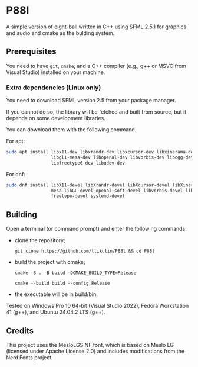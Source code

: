 # P88l
A simple version of eight-ball written in C++ using SFML 2.5.1 for graphics and audio and cmake as the bulding system.

## Prerequisites
You need to have `git`, `cmake`, and a C++ compiler (e.g., g++ or MSVC from Visual Studio) installed on your machine.
### Extra dependencies (Linux only)
You need to download SFML version 2.5 from your package manager.

If you cannot do so, the library will be fetched and built from source, but it depends on some development libraries.

You can download them with the following command.

For apt:

```bash
sudo apt install libx11-dev libxrandr-dev libxcursor-dev libxinerama-dev libxi-dev \ 
                 libgl1-mesa-dev libopenal-dev libvorbis-dev libogg-dev libflac-dev \
                 libfreetype6-dev libudev-dev
```

For dnf:

```bash
sudo dnf install libX11-devel libXrandr-devel libXcursor-devel libXinerama-devel libXi-devel \
                 mesa-libGL-devel openal-soft-devel libvorbis-devel libogg-devel flac-devel \
                 freetype-devel systemd-devel
```

## Building
Open a terminal (or command prompt) and enter the following commands:
- clone the repository;
  
  `git clone https://github.com/tlikulin/P88l && cd P88l`

- build the project with cmake;

  `cmake -S . -B build -DCMAKE_BUILD_TYPE=Release`

  `cmake --build build --config Release`

- the executable will be in build/bin.

Tested on Windows Pro 10 64-bit (Visual Studio 2022), Fedora Workstation 41 (g++), and Ubuntu 24.04.2 LTS (g++). 

## Credits
This project uses the MesloLGS NF font, which is based on Meslo LG (licensed under Apache License 2.0) and includes modifications from the Nerd Fonts project.
